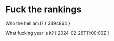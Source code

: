 # Fuck the rankings

Who the hell am I?
{ 3494864 }

What fucking year is it?
[ 2024-02-26T11:00:00Z ]
